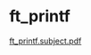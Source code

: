 # ft_printf
[ft_printf.subject.pdf](https://github.com/linhtng/ft_printf/files/10218002/ft_printf.subject.pdf)
